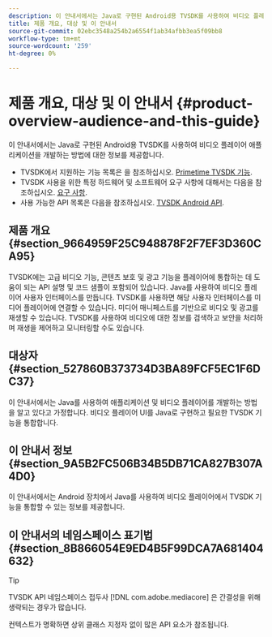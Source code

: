 ```yaml
---
description: 이 안내서에서는 Java로 구현된 Android용 TVSDK를 사용하여 비디오 플레이어 애플리케이션을 개발하는 방법에 대한 정보를 제공합니다.
title: 제품 개요, 대상 및 이 안내서
source-git-commit: 02ebc3548a254b2a6554f1ab34afbb3ea5f09bb8
workflow-type: tm+mt
source-wordcount: '259'
ht-degree: 0%

---
```


# 제품 개요, 대상 및 이 안내서 {#product-overview-audience-and-this-guide}

이 안내서에서는 Java로 구현된 Android용 TVSDK를 사용하여 비디오 플레이어 애플리케이션을 개발하는 방법에 대한 정보를 제공합니다.

<!--<a id="section_FC24E86A2E6442B8A3769160769BBDFA"></a>-->

* TVSDK에서 지원하는 기능 목록은 을 참조하십시오. [Primetime TVSDK 기능](../../tvsdk-2.7-for-android/overview-prod-audience-guide/c-psdk-android-2.7-overview-of-the-player.md).
* TVSDK 사용을 위한 특정 하드웨어 및 소프트웨어 요구 사항에 대해서는 다음을 참조하십시오. [요구 사항](../../tvsdk-2.7-for-android/c-psdk-android-2.7-requirements.md).
* 사용 가능한 API 목록은 다음을 참조하십시오. [TVSDK Android API](https://help.adobe.com/en_US/primetime/api/psdk/javadoc_2.7/).

## 제품 개요 {#section_9664959F25C948878F2F7EF3D360CA95}

TVSDK에는 고급 비디오 기능, 콘텐츠 보호 및 광고 기능을 플레이어에 통합하는 데 도움이 되는 API 설명 및 코드 샘플이 포함되어 있습니다. Java를 사용하여 비디오 플레이어 사용자 인터페이스를 만듭니다. TVSDK를 사용하면 해당 사용자 인터페이스를 미디어 플레이어에 연결할 수 있습니다. 미디어 매니페스트를 기반으로 비디오 및 광고를 재생할 수 있습니다. TVSDK를 사용하여 비디오에 대한 정보를 검색하고 보안을 처리하며 재생을 제어하고 모니터링할 수도 있습니다.

## 대상자 {#section_527860B373734D3BA89FCF5EC1F6DC37}

이 안내서에서는 Java를 사용하여 애플리케이션 및 비디오 플레이어를 개발하는 방법을 알고 있다고 가정합니다. 비디오 플레이어 UI를 Java로 구현하고 필요한 TVSDK 기능을 통합합니다.

## 이 안내서 정보 {#section_9A5B2FC506B34B5DB71CA827B307A4D0}

이 안내서에서는 Android 장치에서 Java를 사용하여 비디오 플레이어에서 TVSDK 기능을 통합할 수 있는 정보를 제공합니다.

## 이 안내서의 네임스페이스 표기법 {#section_8B866054E9ED4B5F99DCA7A681404632}

>[!TIP]
>
>TVSDK API 네임스페이스 접두사 [!DNL com.adobe.mediacore] 은 간결성을 위해 생략되는 경우가 많습니다.
>
>컨텍스트가 명확하면 상위 클래스 지정자 없이 많은 API 요소가 참조됩니다.
